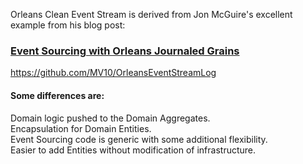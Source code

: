 
Orleans Clean Event Stream is derived from Jon McGuire's excellent example from his blog post:

### [Event Sourcing with Orleans Journaled Grains](https://mcguirev10.com/2019/12/05/event-sourcing-with-orleans-journaled-grains.html)
https://github.com/MV10/OrleansEventStreamLog

#### Some differences are:
Domain logic pushed to the Domain Aggregates.  
Encapsulation for Domain Entities.  
Event Sourcing code is generic with some additional flexibility.  
Easier to add Entities without modification of infrastructure.  

